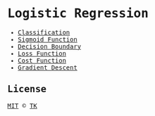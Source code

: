 <samp>

# Logistic Regression

- [Classification](classification.ipynb)
- [Sigmoid Function](sigmoid_function.ipynb)
- [Decision Boundary](decision_boundary.ipynb)
- [Loss Function](loss_function.ipynb)
- [Cost Function](cost_function.ipynb)
- [Gradient Descent](gradient_descent.ipynb)

## License

[MIT](/LICENSE) © [TK](https://iamtk.co)

</samp>
